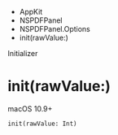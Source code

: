 

- AppKit
- NSPDFPanel
- NSPDFPanel.Options
-  init(rawValue:) 

Initializer

# init(rawValue:)

macOS 10.9+

``` source
init(rawValue: Int)
```

